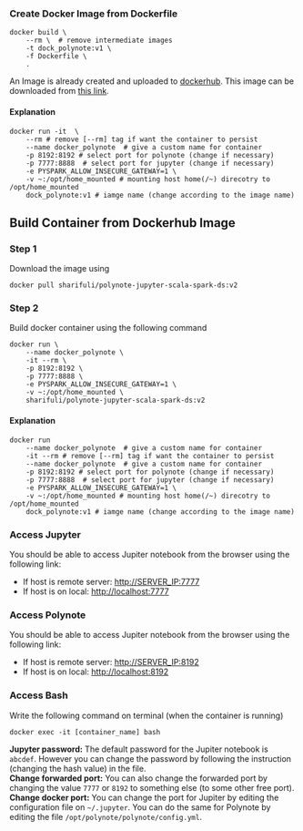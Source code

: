 ### Create Docker Image from Dockerfile
```
docker build \
    --rm \  # remove intermediate images
    -t dock_polynote:v1 \
    -f Dockerfile \
    .
```

An Image is already created and uploaded to [dockerhub](https://hub.docker.com/). This image can be downloaded from [this link](https://hub.docker.com/repository/docker/sharifuli/polynote-jupyter-scala-spark-ds/general ).

#### Explanation
```
docker run -it  \
    --rm # remove [--rm] tag if want the container to persist
    --name docker_polynote  # give a custom name for container
    -p 8192:8192 # select port for polynote (change if necessary)
    -p 7777:8888  # select port for jupyter (change if necessary)
    -e PYSPARK_ALLOW_INSECURE_GATEWAY=1 \
    -v ~:/opt/home_mounted # mounting host home(/~) direcotry to /opt/home_mounted
    dock_polynote:v1 # iamge name (change according to the image name)
```
## Build Container from Dockerhub Image
### Step 1
Download the image using
```
docker pull sharifuli/polynote-jupyter-scala-spark-ds:v2
```
### Step 2
Build docker container using the following command
```
docker run \
    --name docker_polynote \
    -it --rm \
    -p 8192:8192 \
    -p 7777:8888 \
    -e PYSPARK_ALLOW_INSECURE_GATEWAY=1 \
    -v ~:/opt/home_mounted \
    sharifuli/polynote-jupyter-scala-spark-ds:v2
```
#### Explanation
```
docker run 
    --name docker_polynote  # give a custom name for container
    -it --rm # remove [--rm] tag if want the container to persist
    --name docker_polynote  # give a custom name for container
    -p 8192:8192 # select port for polynote (change if necessary)
    -p 7777:8888  # select port for jupyter (change if necessary)
    -e PYSPARK_ALLOW_INSECURE_GATEWAY=1 \
    -v ~:/opt/home_mounted # mounting host home(/~) direcotry to /opt/home_mounted
    dock_polynote:v1 # iamge name (change according to the image name)
```

### Access Jupyter 
You should be able to access Jupiter notebook from the browser using the following link:
* If host is remote server: [http://SERVER_IP:7777](http://SERVER_IP:7777)
* If host is on local: [http://localhost:7777](http://localhost:7777)

### Access Polynote 
You should be able to access Jupiter notebook from the browser using the following link:
* If host is remote server: [http://SERVER_IP:8192](http://SERVER_IP:8192)
* If host is on local: [http://localhost:8192](http://localhost:8192)

### Access Bash
Write the following command on terminal (when the container is running)
```
docker exec -it [container_name] bash
```

**Jupyter password:** The default password for the Jupiter notebook is `abcdef`. However you can change the password by following the instruction (changing the hash value) in the file. <br>
**Change forwarded port:** You can also change the forwarded port by changing the value `7777` or `8192` to something else (to some other free port). <br>
**Change docker port:** You can change the port for Jupiter by editing the configuration file on `~/.jupyter`. You can do the same for Polynote by editing the file `/opt/polynote/polynote/config.yml`.
